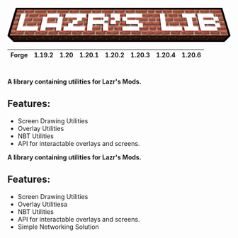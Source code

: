 
<p style="text-align:center;">
    <img src="https://raw.githubusercontent.com/LazrProductions/lazrslib/main/readme/ll_banner.png" alt="logo">
</p>

| Forge | 1.19.2 | 1.20 | 1.20.1 | 1.20.2 | 1.20.3 | 1.20.4 | 1.20.6 |
|-------|--------|------|--------|--------|--------|--------|--------|

#

<b> A library containing utilities for Lazr's Mods.</b>   

## Features:

* Screen Drawing Utilities
* Overlay Utilities
* NBT Utilities
* API for interactable overlays and screens.

<b> A library containing utilities for Lazr's Mods.</b>   

## Features:

* Screen Drawing Utilities
* Overlay Utilitiesa
* NBT Utilities
* API for interactable overlays and screens.
* Simple Networking Solution
